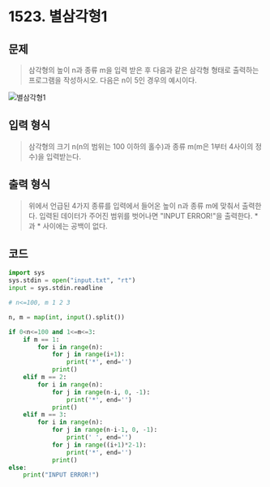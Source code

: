 # 1523. 별삼각형1

## 문제
> 삼각형의 높이 n과 종류 m을 입력 받은 후 다음과 같은 삼각형 형태로 출력하는 프로그램을 작성하시오. 
> 다음은 n이 5인 경우의 예시이다.

![별삼각형1](http://www.jungol.co.kr/data/editor/1512/e3050b66a1b29a01767400d7560a4131_1449726587_8627.jpg)

## 입력 형식
> 삼각형의 크기 n(n의 범위는 100 이하의 홀수)과 종류 m(m은 1부터 4사이의 정수)을 입력받는다.

## 출력 형식
> 위에서 언급된 4가지 종류를 입력에서 들어온 높이 n과 종류 m에 맞춰서 출력한다.
> 입력된 데이터가 주어진 범위를 벗어나면 "INPUT ERROR!"을 출력한다. 
> *과 * 사이에는 공백이 없다.

## 코드
```python
import sys
sys.stdin = open("input.txt", "rt")
input = sys.stdin.readline

# n<=100, m 1 2 3

n, m = map(int, input().split())

if 0<n<=100 and 1<=m<=3:
    if m == 1:
        for i in range(n):
            for j in range(i+1):
                print('*', end='')
            print()
    elif m == 2:
        for i in range(n):
            for j in range(n-i, 0, -1):
                print('*', end='')
            print()
    elif m == 3:
        for i in range(n):
            for j in range(n-i-1, 0, -1):
                print(' ', end='')
            for j in range((i+1)*2-1):
                print('*', end='')
            print()
else:
    print("INPUT ERROR!")
```